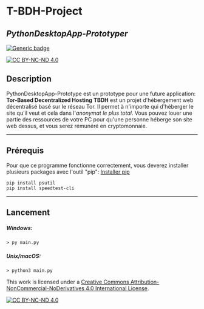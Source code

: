 # T-BDH-Project
## _PythonDesktopApp-Prototyper_


[![Generic badge](https://img.shields.io/badge/Python:-V3.7-freen.svg)](https://shields.io/)

[![CC BY-NC-ND 4.0][cc-by-nc-nd-shield]][cc-by-nc-nd]
## Description
PythonDesktopApp-Prototype est un prototype pour une future application: **Tor-Based Decentralized Hosting**
**TBDH** est un projet d'hébergement web décentralisé basé sur le réseau Tor.
Il permet à n'importe qui d'héberger le site qu'il veut et cela dans l'_anonymat le plus total_.
Vous pouvez louer une partie des ressources de votre PC pour qu'une personne héberge son site web dessus, et vous serez rémunéré en cryptomonnaie.
***
## Prérequis
Pour que ce programme fonctionne correctement, vous deverez installer plusieurs packages avec l'outil "pip":
[Installer pip](https://pip.pypa.io/en/stable/installing/)
```
pip install psutil
pip install speedtest-cli
```
***
## Lancement
##### Windows:
```
> py main.py
```
##### Unix/macOS:
```
> python3 main.py
```

This work is licensed under a
[Creative Commons Attribution-NonCommercial-NoDerivatives 4.0 International License][cc-by-nc-nd].

[![CC BY-NC-ND 4.0][cc-by-nc-nd-image]][cc-by-nc-nd]

[cc-by-nc-nd]: http://creativecommons.org/licenses/by-nc-nd/4.0/
[cc-by-nc-nd-image]: https://licensebuttons.net/l/by-nc-nd/4.0/88x31.png
[cc-by-nc-nd-shield]: https://img.shields.io/badge/License-CC%20BY--NC--ND%204.0-lightgrey.svg
